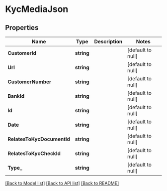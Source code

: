# KycMediaJson

## Properties
Name | Type | Description | Notes
------------ | ------------- | ------------- | -------------
**CustomerId** | **string** |  | [default to null]
**Url** | **string** |  | [default to null]
**CustomerNumber** | **string** |  | [default to null]
**BankId** | **string** |  | [default to null]
**Id** | **string** |  | [default to null]
**Date** | **string** |  | [default to null]
**RelatesToKycDocumentId** | **string** |  | [default to null]
**RelatesToKycCheckId** | **string** |  | [default to null]
**Type_** | **string** |  | [default to null]

[[Back to Model list]](../README.md#documentation-for-models) [[Back to API list]](../README.md#documentation-for-api-endpoints) [[Back to README]](../README.md)


